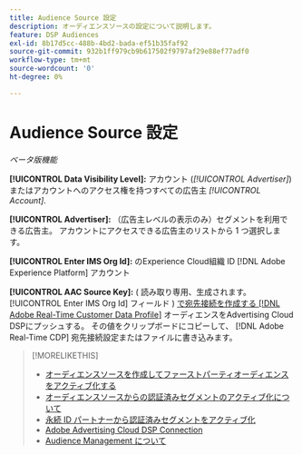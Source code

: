 ```yaml
---
title: Audience Source 設定
description: オーディエンスソースの設定について説明します。
feature: DSP Audiences
exl-id: 8b17d5cc-488b-4bd2-bada-ef51b35faf92
source-git-commit: 932b1ff979cb9b617502f9797af29e88ef77adf0
workflow-type: tm+mt
source-wordcount: '0'
ht-degree: 0%

---
```


# Audience Source 設定

*ベータ版機能*

**[!UICONTROL Data Visibility Level]:** アカウント (*[!UICONTROL Advertiser]*) またはアカウントへのアクセス権を持つすべての広告主 *[!UICONTROL Account]*.

**[!UICONTROL Advertiser]:** （広告主レベルの表示のみ）セグメントを利用できる広告主。 アカウントにアクセスできる広告主のリストから 1 つ選択します。

**[!UICONTROL Enter IMS Org Id]:** のExperience Cloud組織 ID [!DNL Adobe Experience Platform] アカウント

**[!UICONTROL AAC Source Key]:** ( 読み取り専用、生成されます。 [!UICONTROL Enter IMS Org Id] フィールド ) [で宛先接続を作成する [!DNL Adobe Real-Time Customer Data Profile]](https://experienceleague.adobe.com/docs/experience-platform/destinations/catalog/advertising/adobe-advertising-cloud-connection.html) オーディエンスをAdvertising Cloud DSPにプッシュする。 その値をクリップボードにコピーして、 [!DNL Adobe Real-Time CDP] 宛先接続設定またはファイルに書き込みます。

>[!MORELIKETHIS]
>
>* [オーディエンスソースを作成してファーストパーティオーディエンスをアクティブ化する](source-create.md)
>* [オーディエンスソースからの認証済みセグメントのアクティブ化について](source-about.md)
>* [永続 ID パートナーから認証済みセグメントをアクティブ化](source-durable-id.md)<!-- title?-->
>* [Adobe Advertising Cloud DSP Connection](https://experienceleague.adobe.com/docs/experience-platform/destinations/catalog/advertising/adobe-advertising-cloud-connection.html)
>* [Audience Management について](/help/dsp/audiences/audience-about.md)

